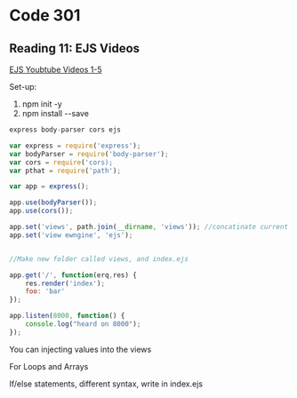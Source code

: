 # Code 301

## Reading 11: EJS Videos


[EJS Youbtube Videos 1-5](https://www.youtube.com/watch?v=IqpfBGsALqc&list=PL7sCSgsRZ-slYARh3YJIqPGZqtGVqZRGt&index=1)



Set-up: 

1. npm init -y
2. npm install --save 

```javascript
express body-parser cors ejs

var express = require('express');
var bodyParser = require('body-parser');
var cors = require('cors);
var pthat = require('path');

var app = express();

app.use(bodyParser());
app.use(cors());

app.set('views', path.join(__dirname, 'views')); //concatinate current working directory and folder called views.
app.set('view ewngine', 'ejs');


//Make new folder called views, and index.ejs

app.get('/', function(erq,res) {
    res.render('index');
    foo: 'bar'
});

app.listen(8000, function() {
    console.log("heard on 8000");
});


```

You can injecting values into the views


For Loops and Arrays


If/else statements, different syntax, write in index.ejs

